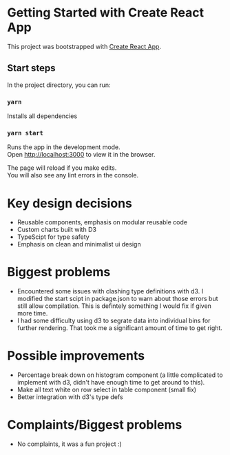 # Getting Started with Create React App

This project was bootstrapped with [Create React App](https://github.com/facebook/create-react-app).

## Start steps

In the project directory, you can run:

### `yarn`
Installs all dependencies

### `yarn start`
Runs the app in the development mode.\
Open [http://localhost:3000](http://localhost:3000) to view it in the browser.

The page will reload if you make edits.\
You will also see any lint errors in the console.



# Key design decisions
* Reusable components, emphasis on modular reusable code
* Custom charts built with D3
* TypeScipt for type safety
* Emphasis on clean and minimalist ui design

 # Biggest problems
 * Encountered some issues with clashing type definitions with d3. I modified the start scipt in package.json to warn about those errors but still allow compilation. This is defintely something I would fix if given more time.
 * I had some difficulty using d3 to segrate data into individual bins for further rendering. That took me a significant amount of time to get right.

 # Possible improvements
 * Percentage break down on histogram component (a little complicated to implement with d3, didn't have enough time to get around to this).
 * Make all text white on row select in table component (small fix)
 * Better integration with d3's type defs 
 
 
  # Complaints/Biggest problems
  * No complaints, it was a fun project :)
